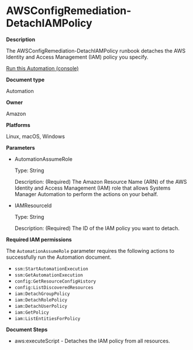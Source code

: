 # AWSConfigRemediation\-DetachIAMPolicy<a name="automation-aws-detach-iam-policy"></a>

**Description**

The AWSConfigRemediation\-DetachIAMPolicy runbook detaches the AWS Identity and Access Management \(IAM\) policy you specify\.

[Run this Automation \(console\)](https://console.aws.amazon.com/systems-manager/automation/execute/AWSConfigRemediation-DetachIAMPolicy)

**Document type**

Automation

**Owner**

Amazon

**Platforms**

Linux, macOS, Windows

**Parameters**
+ AutomationAssumeRole

  Type: String

  Description: \(Required\) The Amazon Resource Name \(ARN\) of the AWS Identity and Access Management \(IAM\) role that allows Systems Manager Automation to perform the actions on your behalf\.
+ IAMResourceId

  Type: String

  Description: \(Required\) The ID of the IAM policy you want to detach\.

**Required IAM permissions**

The `AutomationAssumeRole` parameter requires the following actions to successfully run the Automation document\.
+ `ssm:StartAutomationExecution`
+ `ssm:GetAutomationExecution`
+ `config:GetResourceConfigHistory`
+ `config:ListDiscoveredResources`
+ `iam:DetachGroupPolicy`
+ `iam:DetachRolePolicy`
+ `iam:DetachUserPolicy`
+ `iam:GetPolicy`
+ `iam:ListEntitiesForPolicy`

**Document Steps**
+ aws:executeScript \- Detaches the IAM policy from all resources\.